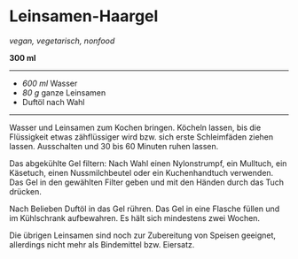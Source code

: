 # Leinsamen-Haargel

*vegan, vegetarisch, nonfood*

**300 ml**

---

- *600 ml* Wasser
- *80 g* ganze Leinsamen
- Duftöl nach Wahl

---

Wasser und Leinsamen zum Kochen bringen. Köcheln lassen, bis die Flüssigkeit etwas zähflüssiger wird bzw. sich erste Schleimfäden ziehen lassen. Ausschalten und 30 bis 60 Minuten ruhen lassen.

Das abgekühlte Gel filtern: Nach Wahl einen Nylonstrumpf, ein Mulltuch, ein Käsetuch, einen Nussmilchbeutel oder ein Kuchenhandtuch verwenden. Das Gel in den gewählten Filter geben und mit den Händen durch das Tuch drücken.

Nach Belieben Duftöl in das Gel rühren. Das Gel in eine Flasche füllen und im Kühlschrank aufbewahren. Es hält sich mindestens zwei Wochen.

Die übrigen Leinsamen sind noch zur Zubereitung von Speisen geeignet, allerdings nicht mehr als Bindemittel bzw. Eiersatz.
